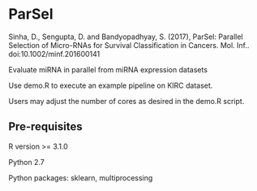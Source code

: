 # ParSel

Sinha, D., Sengupta, D. and Bandyopadhyay, S. (2017), ParSel: Parallel Selection of Micro-RNAs for Survival Classification in Cancers. Mol. Inf.. doi:10.1002/minf.201600141

Evaluate miRNA in parallel from miRNA expression datasets

Use demo.R to execute an example pipeline on KIRC dataset.

Users may adjust the number of cores as desired in the demo.R script.


## Pre-requisites
R version >= 3.1.0

Python 2.7

Python packages: sklearn, multiprocessing
